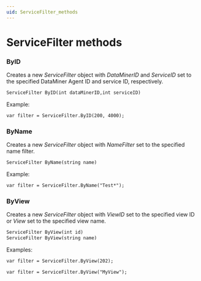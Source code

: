 ```yaml
---
uid: ServiceFilter_methods
---
```


# ServiceFilter methods

### ByID

Creates a new *ServiceFilter* object with *DataMinerID* and *ServiceID* set to the specified DataMiner Agent ID and service ID, respectively.

```txt
ServiceFilter ByID(int dataMinerID,int serviceID)
```

Example:

```txt
var filter = ServiceFilter.ByID(200, 4000);
```

### ByName

Creates a new *ServiceFilter* object with *NameFilter* set to the specified name filter.

```txt
ServiceFilter ByName(string name)
```

Example:

```txt
var filter = ServiceFilter.ByName("Test*");
```

### ByView

Creates a new *ServiceFilter* object with *ViewID* set to the specified view ID or *View* set to the specified view name.

```txt
ServiceFilter ByView(int id)
ServiceFilter ByView(string name)
```

Examples:

```txt
var filter = ServiceFilter.ByView(202);
```

```txt
var filter = ServiceFilter.ByView("MyView");
```
